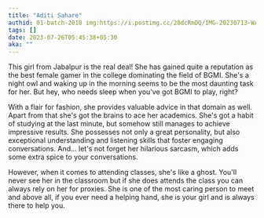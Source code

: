 ```yaml
---
title: "Aditi Sahare"
authid: 01-batch-2018 img:https://i.postimg.cc/28dcRmDQ/IMG-20230713-WA0022.webp
tags: []
date: 2023-07-26T05:45:38+05:30
aka: ""
---
```


This girl from Jabalpur is the real deal! She has gained quite a reputation as the best female gamer in the college dominating the field of BGMI. She's a night owl and waking up in the morning seems to be the most daunting task for her. But hey, who needs sleep when you've got BGMI to play, right?

With a flair for fashion, she provides valuable advice in that domain as well. Apart from that she's got the brains to ace her academics. She's got a habit of studying at the last minute, but somehow still manages to achieve impressive results. She possesses not only a great personality, but also exceptional understanding and listening skills that foster engaging conversations. And... let's not forget her hilarious sarcasm, which adds some extra spice to your conversations. 

However, when it comes to attending classes, she's like a ghost. You'll never see her in the classroom but if she does attends the class you can always rely on her for proxies. 
She is one of the most caring person to meet and above all, if you ever need a helping hand, she is your girl and is always there to help you.

